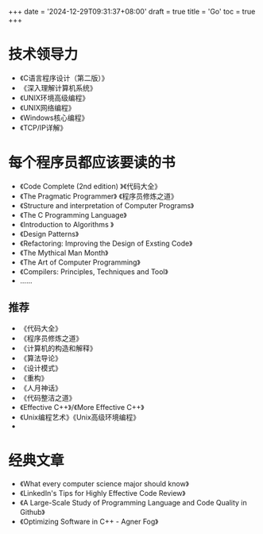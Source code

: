 +++
date = '2024-12-29T09:31:37+08:00'
draft = true
title = 'Go'
toc = true
+++

# 技术领导力
- 《C语言程序设计（第二版）》
- 《深入理解计算机系统》
- 《UNIX环境高级编程》
- 《UNIX网络编程》
- 《Windows核心编程》
- 《TCP/IP详解》
# 每个程序员都应该要读的书
- 《Code Complete (2nd edition) 》《代码大全》
- 《The Pragmatic Programmer》 《程序员修炼之道》
- 《Structure and interpretation of Computer Programs》
- 《The C Programming Language》
- 《Introduction to Algorithms 》
- 《Design Patterns》
- 《Refactoring: Improving the Design of Exsting Code》
- 《The Mythical Man Month》
- 《The Art of Computer Programming》
- 《Compilers: Principles, Techniques and Tool》
- ......

## 推荐
- 《代码大全》
- 《程序员修炼之道》
- 《计算机的构造和解释》
- 《算法导论》
- 《设计模式》
- 《重构》
- 《人月神话》
- 《代码整洁之道》
- 《Effective C++》/《More Effective C++》
- 《Unix编程艺术》《Unix高级环境编程》
-


# 经典文章
- 《What every computer science major should know》
- 《LinkedIn's Tips for Highly Effective Code Review》
- 《A Large-Scale Study of Programming Language and Code Quality in Github》
- 《Optimizing Software in C++ - Agner Fog》
